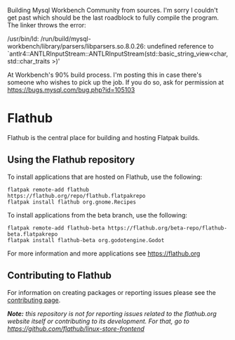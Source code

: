Building Mysql Workbench Community from sources. I'm sorry I couldn't get past which should be the last roadblock to fully compile the program. The linker throws the error:

/usr/bin/ld: /run/build/mysql-workbench/library/parsers/libparsers.so.8.0.26: undefined reference to `antlr4::ANTLRInputStream::ANTLRInputStream(std::basic_string_view<char, std::char_traits >)'

At Workbench's 90% build process. I'm posting this in case there's someone who wishes to pick up the job. If you do so, ask for permission at https://bugs.mysql.com/bug.php?id=105103

# Flathub

Flathub is the central place for building and hosting Flatpak builds.

Using the Flathub repository
----------------------------

To install applications that are hosted on Flathub, use the following:
```
flatpak remote-add flathub https://flathub.org/repo/flathub.flatpakrepo
flatpak install flathub org.gnome.Recipes
```

To install applications from the beta branch, use the following:
```
flatpak remote-add flathub-beta https://flathub.org/beta-repo/flathub-beta.flatpakrepo
flatpak install flathub-beta org.godotengine.Godot
```

For more information and more applications see https://flathub.org

Contributing to Flathub
-----------------------

For information on creating packages or reporting issues please see the [contributing page](/CONTRIBUTING.md).

***Note:*** *this repository is not for reporting issues related to the flathub.org website itself or contributing to its development. For that, go to https://github.com/flathub/linux-store-frontend*
